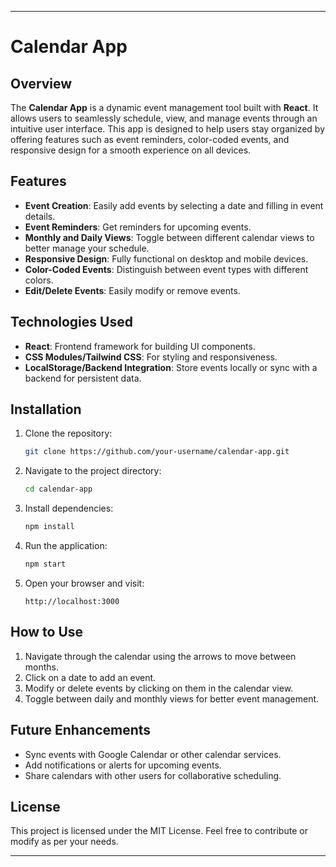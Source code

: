 
---

# Calendar App

## Overview
The **Calendar App** is a dynamic event management tool built with **React**. It allows users to seamlessly schedule, view, and manage events through an intuitive user interface. This app is designed to help users stay organized by offering features such as event reminders, color-coded events, and responsive design for a smooth experience on all devices.

## Features
- **Event Creation**: Easily add events by selecting a date and filling in event details.
- **Event Reminders**: Get reminders for upcoming events.
- **Monthly and Daily Views**: Toggle between different calendar views to better manage your schedule.
- **Responsive Design**: Fully functional on desktop and mobile devices.
- **Color-Coded Events**: Distinguish between event types with different colors.
- **Edit/Delete Events**: Easily modify or remove events.

## Technologies Used
- **React**: Frontend framework for building UI components.
- **CSS Modules/Tailwind CSS**: For styling and responsiveness.
- **LocalStorage/Backend Integration**: Store events locally or sync with a backend for persistent data.

## Installation

1. Clone the repository:
   ```bash
   git clone https://github.com/your-username/calendar-app.git
   ```

2. Navigate to the project directory:
   ```bash
   cd calendar-app
   ```

3. Install dependencies:
   ```bash
   npm install
   ```

4. Run the application:
   ```bash
   npm start
   ```

5. Open your browser and visit:
   ```
   http://localhost:3000
   ```

## How to Use
1. Navigate through the calendar using the arrows to move between months.
2. Click on a date to add an event.
3. Modify or delete events by clicking on them in the calendar view.
4. Toggle between daily and monthly views for better event management.

## Future Enhancements
- Sync events with Google Calendar or other calendar services.
- Add notifications or alerts for upcoming events.
- Share calendars with other users for collaborative scheduling.

## License
This project is licensed under the MIT License. Feel free to contribute or modify as per your needs.

---
